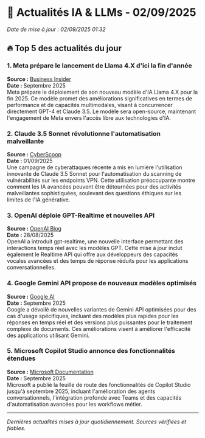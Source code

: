# 📰 Actualités IA & LLMs - 02/09/2025

*Date de mise à jour : 02/09/2025 01:32*

## 🔥 Top 5 des actualités du jour

### 1. Meta prépare le lancement de Llama 4.X d'ici la fin d'année
**Source :** [Business Insider](https://www.businessinsider.com/meta-llama-4-release-plans-2025-8)  
**Date :** Septembre 2025  
Meta prépare le déploiement de son nouveau modèle d'IA Llama 4.X pour la fin 2025. Ce modèle promet des améliorations significatives en termes de performance et de capacités multimodales, visant à concurrencer directement GPT-4 et Claude 3.5. Le modèle sera open-source, maintenant l'engagement de Meta envers l'accès libre aux technologies d'IA.

### 2. Claude 3.5 Sonnet révolutionne l'automatisation malveillante
**Source :** [CyberScoop](https://www.cyberscoop.com/claude-ai-cyberattack-vpn-scanning/)  
**Date :** 01/09/2025  
Une campagne de cyberattaques récente a mis en lumière l'utilisation innovante de Claude 3.5 Sonnet pour l'automatisation du scanning de vulnérabilités sur les endpoints VPN. Cette utilisation préoccupante montre comment les IA avancées peuvent être détournées pour des activités malveillantes sophistiquées, soulevant des questions éthiques sur les limites de l'IA générative.

### 3. OpenAI déploie GPT-Realtime et nouvelles API
**Source :** [OpenAI Blog](https://openai.com/blog/gpt-realtime)  
**Date :** 28/08/2025  
OpenAI a introduit gpt-realtime, une nouvelle interface permettant des interactions temps réel avec les modèles GPT. Cette mise à jour inclut également le Realtime API qui offre aux développeurs des capacités vocales avancées et des temps de réponse réduits pour les applications conversationnelles.

### 4. Google Gemini API propose de nouveaux modèles optimisés
**Source :** [Google AI](https://ai.google.dev/gemini-api/docs/models)  
**Date :** Septembre 2025  
Google a dévoilé de nouvelles variantes de Gemini API optimisées pour des cas d'usage spécifiques, incluant des modèles plus rapides pour les réponses en temps réel et des versions plus puissantes pour le traitement complexe de documents. Ces améliorations visent à améliorer l'efficacité des applications utilisant Gemini.

### 5. Microsoft Copilot Studio annonce des fonctionnalités étendues
**Source :** [Microsoft Documentation](https://learn.microsoft.com/en-us/microsoft-copilot-studio/latest-releases)  
**Date :** Septembre 2025  
Microsoft a publié la feuille de route des fonctionnalités de Copilot Studio jusqu'à septembre 2025, incluant l'amélioration des agents conversationnels, l'intégration profonde avec Teams et des capacités d'automatisation avancées pour les workflows métier.

---

*Dernières actualités mises à jour quotidiennement. Sources vérifiées et fiables.*
